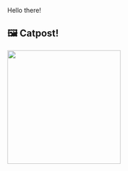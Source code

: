 Hello there!



## 🖼️ Catpost!

<sub>
    <img src="https://cdn2.thecatapi.com/images/MjA2NTEyMg.jpg" height="256">
</sub>

